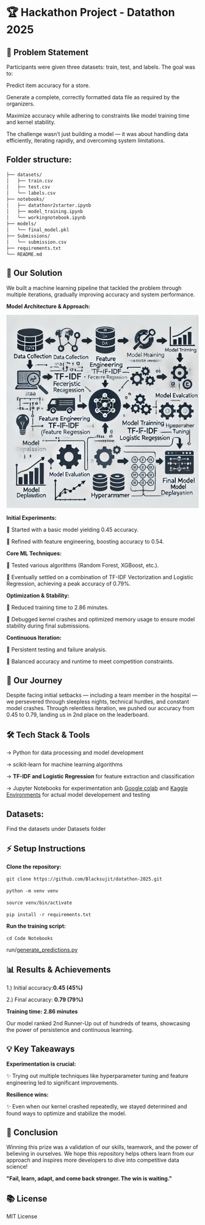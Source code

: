# 🏆 Hackathon Project - Datathon 2025



## 📌 Problem Statement

Participants were given three datasets: train, test, and labels. The goal was to:

Predict item accuracy for a store.

Generate a complete, correctly formatted data file as required by the organizers.

Maximize accuracy while adhering to constraints like model training time and kernel stability.

The challenge wasn’t just building a model — it was about handling data efficiently, iterating rapidly, and overcoming system limitations.

## Folder structure:

```
├── datasets/
│   ├── train.csv
│   ├── test.csv
│   └── labels.csv
├── notebooks/
│   ├── datathonr2starter.ipynb
│   ├── model_training.ipynb
│   └── workingnotebook.ipynb
├── models/
│   └── final_model.pkl
├── Submissions/
│   └── submission.csv
├── requirements.txt
└── README.md

```
 

## 🚀 Our Solution

We built a machine learning pipeline that tackled the problem through multiple iterations, gradually improving accuracy and system performance.

**Model Architecture & Approach:**

![Model Arcitecture](image.png)

**Initial Experiments:**

🫴 Started with a basic model yielding 0.45 accuracy.

🫴 Refined with feature engineering, boosting accuracy to 0.54.

**Core ML Techniques:**

🫴 Tested various algorithms (Random Forest, XGBoost, etc.).

🫴 Eventually settled on a combination of TF-IDF Vectorization and Logistic Regression, achieving a peak accuracy of 0.79%.

**Optimization & Stability:**

🫴 Reduced training time to 2.86 minutes.

🫴 Debugged kernel crashes and optimized memory usage to ensure model stability during final submissions.

**Continuous Iteration:**

🫴 Persistent testing and failure analysis.

🫴 Balanced accuracy and runtime to meet competition constraints.

## 🚀 Our Journey

Despite facing initial setbacks — including a team member in the hospital — we persevered through sleepless nights, technical hurdles, and constant model crashes. Through relentless iteration, we pushed our accuracy from 0.45 to 0.79, landing us in 2nd place on the leaderboard.

## 🛠️ Tech Stack & Tools

-> Python for data processing and model development

-> scikit-learn for machine learning algorithms

-> **TF-IDF and Logistic Regression** for feature extraction and classification

-> Jupyter Notebooks for experimentation anb [Google colab](https://colab.research.google.com/) and [Kaggle Environments](https://www.kaggle.com/code) for actual model developement and testing 

## Datasets:

Find the datasets under Datasets folder 
## ⚡ Setup Instructions

**Clone the repository:**

```git clone https://github.com/Blacksujit/datathon-2025.git```

```python -m venv venv```

```source venv/bin/activate```

```pip install -r requirements.txt```

**Run the training script:**

```cd Code Notebooks```

run/[generate_predictions.py](notebook_1.ipynb/working-Submission.ipynb)

## 📊 Results & Achievements

1.) Initial accuracy:**0.45 (45%)**

2.) Final accuracy: **0.79 (79%)**

**Training time: 2.86 minutes**

Our model ranked 2nd Runner-Up out of hundreds of teams, showcasing the power of persistence and continuous learning.

## 💡 Key Takeaways

**Experimentation is crucial:**

✨ Trying out multiple techniques like hyperparameter tuning and feature engineering led to significant improvements.

**Resilience wins:**

✨ Even when our kernel crashed repeatedly, we stayed determined and found ways to optimize and stabilize the model.

## 🏁 Conclusion

Winning this prize was a validation of our skills, teamwork, and the power of believing in ourselves. We hope this repository helps others learn from our approach and inspires more developers to dive into competitive data science!

**"Fail, learn, adapt, and come back stronger. The win is waiting."**


## 📚 License

MIT License

 
